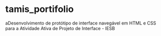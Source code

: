 # tamis_portifolio
aDesenvolvimento de protótipo de interface navegável em HTML e CSS para a Atividade Ativa de Projeto de Interface - IESB
